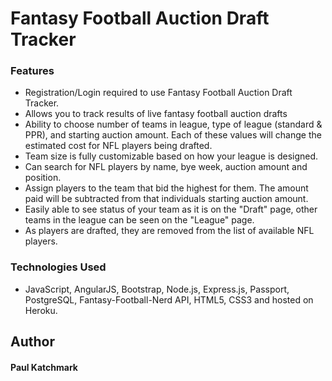 # Fantasy Football Auction Draft Tracker

### Features
- Registration/Login required to use Fantasy Football Auction Draft Tracker.
- Allows you to track results of live fantasy football auction drafts
- Ability to choose number of teams in league, type of league (standard & PPR), and starting auction amount. Each of these values will change the estimated cost for NFL players being drafted.
- Team size is fully customizable based on how your league is designed.
- Can search for NFL players by name, bye week, auction amount and position.
- Assign players to the team that bid the highest for them. The amount paid will be subtracted from that individuals starting auction amount.
- Easily able to see status of your team as it is on the "Draft" page, other teams in the league can be seen on the "League" page.
- As players are drafted, they are removed from the list of available NFL players.

### Technologies Used
- JavaScript, AngularJS, Bootstrap, Node.js, Express.js, Passport, PostgreSQL, Fantasy-Football-Nerd API, HTML5, CSS3 and hosted on Heroku.

## Author
#### Paul Katchmark
